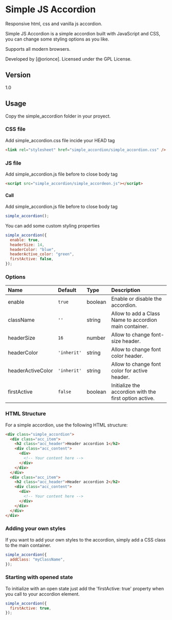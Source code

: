 # Simple JS Accordion

Responsive html, css and vanilla js accordion.

Simple JS Accordion is a simple accordion built with JavaScript and CSS, you can change some styling options as you like.

Supports all modern browsers.

Developed by [@orionce]. Licensed under the GPL License.

## Version

1.0

## Usage

Copy the simple_accordion folder in your proyect.

### CSS file

Add simple_accordion.css file incide your HEAD tag

```html
<link rel="stylesheet" href="simple_accordion/simple_accordion.css" />
```

### JS file

Add simple_accordion.js file before to close body tag

```html
<script src="simple_accordion/simple_accordeon.js"></script>
```

#### Call

Add simple_accordion.js file before to close body tag

```javascript
simple_accordion();
```

You can add some custom styling properties

```javascript
simple_accordion({
  enable: true,
  headerSize: 14,
  headerColor: "blue",
  headerActive_color: "green",
  firstActive: false,
});
```

### Options

| Name              | Default     | Type    | Description                                            |
| :---------------- | :---------- | :------ | :----------------------------------------------------- |
| enable            | `true`      | boolean | Enable or disable the accordion.                       |
| className         | `''`        | string  | Allow to add a Class Name to accordion main container. |
| headerSize        | `16`        | number  | Allow to change font-size header.                      |
| headerColor       | `'inherit'` | string  | Allow to change font color header.                     |
| headerActiveColor | `'inherit'` | string  | Allow to change font color for active header.          |
| firstActive       | `false`     | boolean | Initialize the accordion with the first option active. |

### HTML Structure

For a simple accordion, use the following HTML structure:

```html
<div class="simple_accordion">
  <div class="acc_item">
    <h2 class="acc_header">Header accordion 1</h2>
    <div class="acc_content">
      <div>
        <!-- Your content here -->
      </div>
    </div>
  </div>
  <div class="acc_item">
    <h2 class="acc_header">Header accordion 2</h2>
    <div class="acc_content">
      <div>
        <!-- Your content here -->
      </div>
    </div>
  </div>
</div>
```

### Adding your own styles

If you want to add your own styles to the accordion, simply add a CSS class to the main container.

```javascript
simple_accordion({
  addClass: "myClassName",
});
```

### Starting with opened state

To initialize with an open state just add the 'firstActive: true' property when you call to your accordion element.

```javascript
simple_accordion({
  firstActive: true,
});
```
